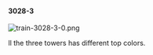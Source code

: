 #### 3028-3
![train-3028-3-0.png](https://github.com/lil-lab/nlvr/raw/master/nlvr/train/images/38/train-3028-3-0.png "train-3028-3-0.png")

ll the three towers has different top colors.
